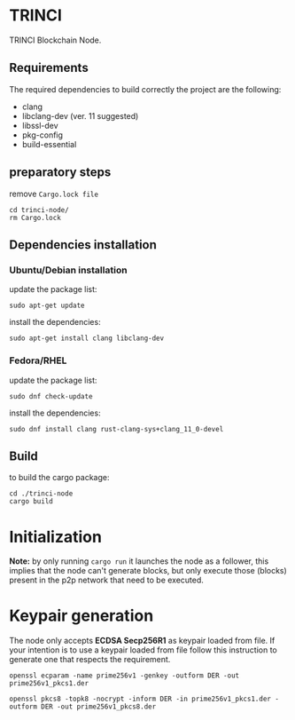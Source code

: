 TRINCI
======

TRINCI Blockchain Node.

## Requirements

The required dependencies to build correctly the project are the following:

- clang
- libclang-dev (ver. 11 suggested)
- libssl-dev
- pkg-config
- build-essential

## preparatory steps

remove `Cargo.lock file`

```
cd trinci-node/
rm Cargo.lock
```
 
## Dependencies installation

### Ubuntu/Debian installation

update the package list:

```
sudo apt-get update
```

install the dependencies:

```
sudo apt-get install clang libclang-dev
```

### Fedora/RHEL

update the package list:

```
sudo dnf check-update
```

install the dependencies:
```
sudo dnf install clang rust-clang-sys+clang_11_0-devel
```

## Build

to build the cargo package:

```
cd ./trinci-node
cargo build
```

# Initialization

**Note:** by only running `cargo run`  it launches the node as a follower, this implies that the node can't generate blocks, but only execute those (blocks) present in the p2p network that need to be executed.

# Keypair generation

The node only accepts **ECDSA Secp256R1** as keypair loaded from file. If your intention is to use a keypair loaded from file follow this instruction to generate one that respects the requirement.

```
openssl ecparam -name prime256v1 -genkey -outform DER -out prime256v1_pkcs1.der

openssl pkcs8 -topk8 -nocrypt -inform DER -in prime256v1_pkcs1.der -outform DER -out prime256v1_pkcs8.der
```
